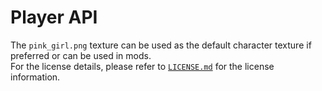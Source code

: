 # Player API

The `pink_girl.png` texture can be used as the default character texture if preferred or can be used in mods.\
For the license details, please refer to [`LICENSE.md`](https://github.com/Crystal741/pink_details) for the license information.
